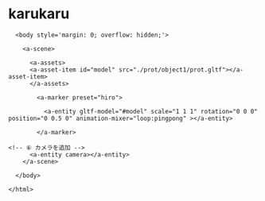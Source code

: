 # karukaru
<!DOCTYPE html>
<html lang="ja">
<head>  
  <script src="https://aframe.io/releases/1.0.2/aframe.min.js"></script>
  <script src="./js/aframe-ar.js"></script>
  <script src="./js/aframe-extras.js"></script>
  
  <title>A-Frame</title>

</head>

   <html>
    
      <body style='margin: 0; overflow: hidden;'>
    
        <a-scene>
    
          <a-assets>
          <a-asset-item id="model" src="./prot/object1/prot.gltf"></a-asset-item>
          </a-assets>
        
            <a-marker preset="hiro">
        
              <a-entity gltf-model="#model" scale="1 1 1" rotation="0 0 0" position="0 0.5 0" animation-mixer="loop:pingpong" ></a-entity>
    
            </a-marker>

    <!-- ⑥ カメラを追加 -->
          <a-entity camera></a-entity>
        </a-scene>

      </body>

    </html>
